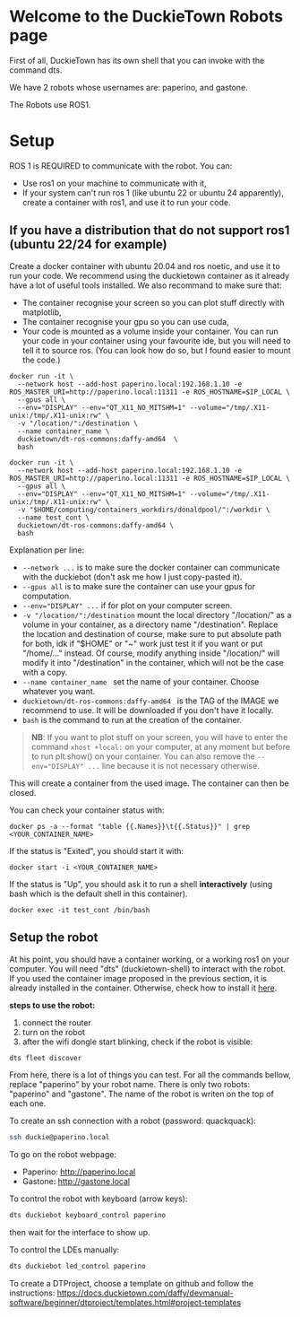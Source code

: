 # Welcome to the DuckieTown Robots page
First of all, DuckieTown has its own shell that you can invoke with the command dts.

We have 2 robots whose usernames are: paperino, and gastone.

The Robots use ROS1.


# Setup

ROS 1 is REQUIRED to communicate with the robot.
You can:
 - Use ros1 on your machine to communicate with it,
 - If your system can't run ros 1 (like ubuntu 22 or ubuntu 24 apparently), create a container with ros1, and use it to 
run your code.

## If you have a distribution that do not support ros1 (ubuntu 22/24 for example)

Create a docker container with ubuntu 20.04 and ros noetic, and use it to run your code.
We recommend using the duckietown container as it already have a lot of useful tools installed.
We also recommand to make sure that:
 - The container recognise your screen so you can plot stuff directly with matplotlib,
 - The container recognise your gpu so you can use cuda,
 - Your code is mounted as a volume inside your container. You can run your code in your container using your favourite 
ide, but you will need to tell it to source ros. (You can look how do so, but I found easier to mount the code.) 

```shell
docker run -it \
  --network host --add-host paperino.local:192.168.1.10 -e ROS_MASTER_URI=http://paperino.local:11311 -e ROS_HOSTNAME=$IP_LOCAL \
  --gpus all \
  --env="DISPLAY" --env="QT_X11_NO_MITSHM=1" --volume="/tmp/.X11-unix:/tmp/.X11-unix:rw" \
  -v "/location/":/destination \
  --name container_name \
  duckietown/dt-ros-commons:daffy-amd64  \
  bash
```

```shell
docker run -it \
  --network host --add-host paperino.local:192.168.1.10 -e ROS_MASTER_URI=http://paperino.local:11311 -e ROS_HOSTNAME=$IP_LOCAL \
  --gpus all \
  --env="DISPLAY" --env="QT_X11_NO_MITSHM=1" --volume="/tmp/.X11-unix:/tmp/.X11-unix:rw" \
  -v "$HOME/computing/containers_workdirs/donaldpool/":/workdir \
  --name test_cont \
  duckietown/dt-ros-commons:daffy-amd64 \
  bash
```

Explanation per line:
 -  `--network ...` is to make sure the docker container can communicate with the duckiebot (don't ask me how I just copy-pasted it).
 - `--gpus all` is to make sure the container can use your gpus for computation.
 - `--env="DISPLAY" ...` if for plot on your computer screen.
 - `-v "/location/":/destination` mount the local directory "/location/" as a volume in your container, as a directory name "/destination".
Replace the location and destination of course, make sure to put absolute path for both, idk if "$HOME" or "~" work 
just test it if you want or put "/home/..." instead.
Of course, modify anything inside "/location/" will modify it into "/destination" in the container, which will not be the case with a copy.
 - `--name container_name ` set the name of your container. Choose whatever you want.
 - `duckietown/dt-ros-commons:daffy-amd64 ` is the TAG of the IMAGE we recommend to use. It will be downloaded if you don't have it locally.
 - `bash` is the command to run at the creation of the container.

> **NB**: If you want to plot stuff on your screen, you will have to enter the command `xhost +local:` on your computer, at any moment but before to run plt.show() on your container.
> You can also remove the `--env="DISPLAY" ...` line because it is not necessary otherwise.

This will create a container from the used image. The container can then be closed.

You can check your container status with:
```shell
docker ps -a --format "table {{.Names}}\t{{.Status}}" | grep <YOUR_CONTAINER_NAME>
```

If the status is "Exited", you should start it with:
```shell
docker start -i <YOUR_CONTAINER_NAME>
```

If the status is "Up", you should ask it to run a shell **interactively** (using bash which is the default shell in this container).
```shell
docker exec -it test_cont /bin/bash
```

## Setup the robot

At his point, you should have a container working, or a working ros1 on your computer.
You will need "dts" (duckietown-shell) to interact with the robot.
If you used the container image proposed in the previous section, it is already installed in the container.
Otherwise, check how to install it [here](https://docs.duckietown.com/daffy/opmanual-duckiebot/setup/setup_laptop/setup_dt_shell.html).

**steps to use the robot:**
1. connect the router
2. turn on the robot
3. after the wifi dongle start blinking, check if the robot is visible:
```bash
dts fleet discover
```

From here, there is a lot of things you can test.
For all the commands bellow, replace "paperino" by your robot name. There is only two robots: "paperino" and "gastone".
The name of the robot is writen on the top of each one.

To create an ssh connection with a robot (password: quackquack):
```bash
ssh duckie@paperino.local
```

To go on the robot webpage:
 - Paperino: http://paperino.local
 - Gastone: http://gastone.local

To control the robot with keyboard (arrow keys):
```bash
dts duckiebot keyboard_control paperino
```
then wait for the interface to show up.

To control the LDEs manually:
```bash
dts duckiebot led_control paperino
```

To create a DTProject, choose a template on github and follow the instructions:
https://docs.duckietown.com/daffy/devmanual-software/beginner/dtproject/templates.html#project-templates     
 